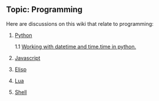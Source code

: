 ## Topic: Programming

Here are discussions on this wiki that relate to programming:

1. [Python](https://anoduck.github.io/wiki/python)

	1.1 [Working with datetime and time.time in python.](https://anoduck.github.io/wiki/datetime_and_time.time)

2. [Javascript](https://anoduck.github.io/wiki/javascript)

3. [Elisp](https://anoduck.github.io/wiki/elisp)

4. [Lua](https://anoduck.github.io/wiki/lua)

5. [Shell](https://anoduck.github.io/wiki/shell)